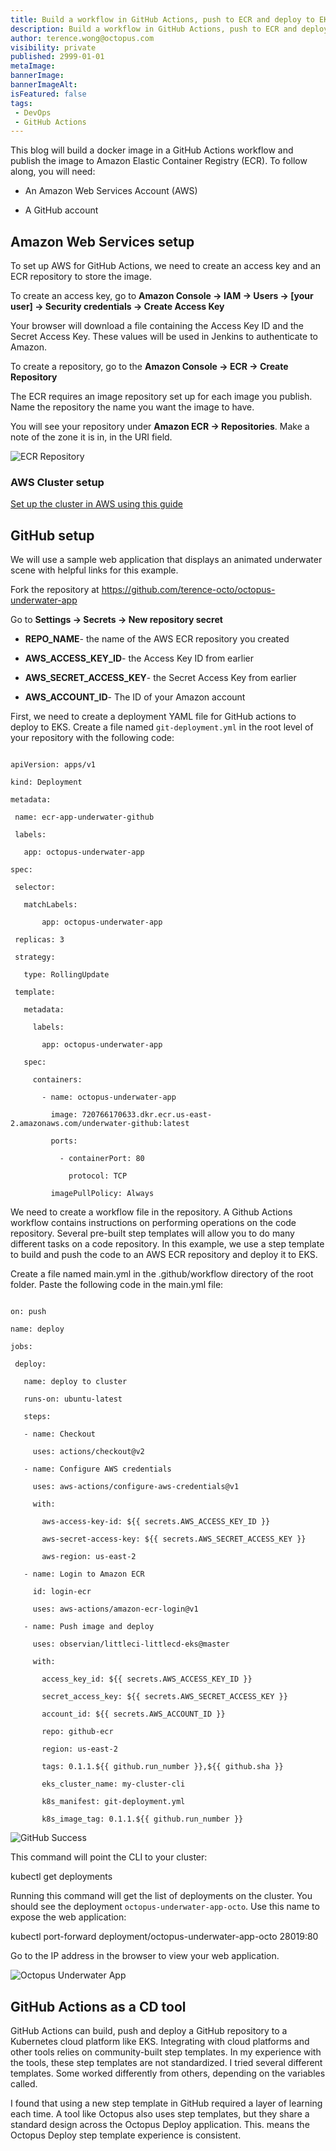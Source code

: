 ```yaml
---
title: Build a workflow in GitHub Actions, push to ECR and deploy to EKS
description: Build a workflow in GitHub Actions, push to ECR and deploy to EKS
author: terence.wong@octopus.com
visibility: private
published: 2999-01-01
metaImage: 
bannerImage: 
bannerImageAlt: 
isFeatured: false
tags:
 - DevOps
 - GitHub Actions
---
```


This blog will build a docker image in a GitHub Actions workflow and publish the image to Amazon Elastic Container Registry (ECR). To follow along, you will need:

- An Amazon Web Services Account (AWS)

- A GitHub account

## Amazon Web Services setup

To set up AWS for GitHub Actions, we need to create an access key and an ECR repository to store the image.

To create an access key, go to **Amazon Console &rarr; IAM &rarr; Users &rarr; [your user] &rarr; Security credentials &rarr; Create Access Key**

Your browser will download a file containing the Access Key ID and the Secret Access Key. These values will be used in Jenkins to authenticate to Amazon.

To create a repository, go to the **Amazon Console &rarr; ECR &rarr; Create Repository**

The ECR requires an image repository set up for each image you publish. Name the repository the name you want the image to have. 

You will see your repository under **Amazon ECR &rarr; Repositories**. Make a note of the zone it is in, in the URI field.

![ECR Repository](ecr-repository.png)

### AWS Cluster setup

[Set up the cluster in AWS using this guide](https://github.com/OctopusDeploy/blog/blob/2022-q1/blog/2022-q1/eks-cluster-aws/index.md)

## GitHub setup

We will use a sample web application that displays an animated underwater scene with helpful links for this example.

Fork the repository at https://github.com/terence-octo/octopus-underwater-app

Go to **Settings &rarr; Secrets &rarr; New repository secret**

- **REPO_NAME**- the name of the AWS ECR repository you created

- **AWS_ACCESS_KEY_ID**- the Access Key ID from earlier

- **AWS_SECRET_ACCESS_KEY**- the Secret Access Key from earlier

- **AWS_ACCOUNT_ID**- The ID of your Amazon account

First, we need to create a deployment YAML file for GitHub actions to deploy to EKS. Create a file named `git-deployment.yml` in the root level of your repository with the following code:

```

apiVersion: apps/v1

kind: Deployment

metadata:

 name: ecr-app-underwater-github

 labels:

   app: octopus-underwater-app

spec:

 selector:

   matchLabels:

       app: octopus-underwater-app

 replicas: 3

 strategy:

   type: RollingUpdate

 template:

   metadata:

     labels:

       app: octopus-underwater-app

   spec:

     containers:

       - name: octopus-underwater-app

         image: 720766170633.dkr.ecr.us-east-2.amazonaws.com/underwater-github:latest

         ports:

           - containerPort: 80

             protocol: TCP

         imagePullPolicy: Always

```

We need to create a workflow file in the repository. A Github Actions workflow contains instructions on performing operations on the code repository. Several pre-built step templates will allow you to do many different tasks on a code repository. In this example, we use a step template to build and push the code to an AWS ECR repository and deploy it to EKS.

Create a file named main.yml in the .github/workflow directory of the root folder. Paste the following code in the main.yml file:

```

on: push

name: deploy

jobs:

 deploy:

   name: deploy to cluster

   runs-on: ubuntu-latest

   steps:

   - name: Checkout

     uses: actions/checkout@v2

   - name: Configure AWS credentials

     uses: aws-actions/configure-aws-credentials@v1

     with:

       aws-access-key-id: ${{ secrets.AWS_ACCESS_KEY_ID }}

       aws-secret-access-key: ${{ secrets.AWS_SECRET_ACCESS_KEY }}

       aws-region: us-east-2

   - name: Login to Amazon ECR

     id: login-ecr

     uses: aws-actions/amazon-ecr-login@v1

   - name: Push image and deploy

     uses: observian/littleci-littlecd-eks@master

     with:

       access_key_id: ${{ secrets.AWS_ACCESS_KEY_ID }}

       secret_access_key: ${{ secrets.AWS_SECRET_ACCESS_KEY }}

       account_id: ${{ secrets.AWS_ACCOUNT_ID }}

       repo: github-ecr

       region: us-east-2

       tags: 0.1.1.${{ github.run_number }},${{ github.sha }}

       eks_cluster_name: my-cluster-cli

       k8s_manifest: git-deployment.yml

       k8s_image_tag: 0.1.1.${{ github.run_number }}

```

![GitHub Success](github-success.png)

This command will point the CLI to your cluster:

   kubectl get deployments

Running this command will get the list of deployments on the cluster. You should see the deployment `octopus-underwater-app-octo`. Use this name to expose the web application:

   kubectl port-forward deployment/octopus-underwater-app-octo  28019:80

Go to the IP address in the browser to view your web application.

![Octopus Underwater App](octopus-underwater-app.png)

## GitHub Actions as a CD tool

GitHub Actions can build, push and deploy a GitHub repository to a Kubernetes cloud platform like EKS. Integrating with cloud platforms and other tools relies on community-built step templates. In my experience with the tools, these step templates are not standardized. I tried several different templates. Some worked differently from others, depending on the variables called.

I found that using a new step template in GitHub required a layer of learning each time. A tool like Octopus also uses step templates, but they share a standard design across the Octopus Deploy application. This. means the Octopus Deploy step template experience is consistent. 






